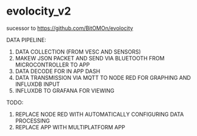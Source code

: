 # evolocity_v2
sucessor to https://github.com/BitOMOn/evolocity

DATA PIPELINE:
1. DATA COLLECTION (FROM VESC AND SENSORS)
2. MAKEW JSON PACKET AND SEND VIA BLUETOOTH FROM MICROCONTROLLER TO APP
3. DATA DECODE FOR IN APP DASH
4. DATA TRANSMISSION VIA MQTT TO NODE RED FOR GRAPHING AND INFLUXDB INPUT
5. INFLUXDB TO GRAFANA FOR VIEWING

TODO:
1. REPLACE NODE RED WITH AUTOMATICALLY CONFIGURING DATA PROCESSING
2. REPLACE APP WITH MULTIPLATFORM APP

